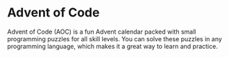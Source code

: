 # Advent of Code

Advent of Code (AOC) is a fun Advent calendar packed with small programming puzzles for all skill levels. You can solve these puzzles in any programming language, which makes it a great way to learn and practice.

